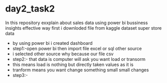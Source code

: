 # day2_task2
In this repository exxplain about sales data using power bi bussiness insights effective way
first i downloded file from kaggle dataset super store data
* by using power bi i created dashboard
* step1:-open power bi then import file excel or sql other source
* i selected other source why because our file csv
* step2:- that data is computer will ask you want load or transorm
* this means load is nothing but directly taken values as it is
* tranform means you want change something small small changes
* step3:-
